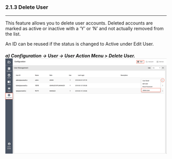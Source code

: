 ### 2.1.3 Delete User

---

This feature allows you to delete user accounts. Deleted accounts are marked as active or inactive with a ‘Y’ or ‘N’ and not actually removed from the list.

An ID can be reused if the status is changed to Active under Edit User.

##### a\) Configuration → User → User Action Menu > Delete User.![](/assets/EN/2.5/2.1.3_1.png)



